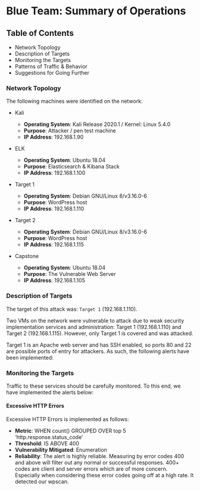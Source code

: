 # Blue Team: Summary of Operations

## Table of Contents
- Network Topology
- Description of Targets
- Monitoring the Targets
- Patterns of Traffic & Behavior
- Suggestions for Going Further

### Network Topology


The following machines were identified on the network:

- Kali
  - **Operating System**: Kali Release 2020.1 / Kernel: Linux 5.4.0
  - **Purpose**: Attacker / pen test machine
  - **IP Address**: 192.168.1.90

- ELK
  - **Operating System**: Ubuntu 18.04
  - **Purpose**: Elasticsearch & Kibana Stack
  - **IP Address**: 192.168.1.100

- Target 1
  - **Operating System**: Debian GNU/Linux 8/v3.16.0-6
  - **Purpose**: WordPress host
  - **IP Address**: 192.168.1.110

- Target 2
  - **Operating System**: Debian GNU/Linux 8/v3.16.0-6
  - **Purpose**: WordPress host
  - **IP Address**: 192.168.1.115

- Capstone
  - **Operating System**: Ubuntu 18.04
  - **Purpose**: The Vulnerable Web Server
  - **IP Address**: 192.168.1.105

### Description of Targets

The target of this attack was: `Target 1` (192.168.1.110).

Two VMs on the network were vulnerable to attack due to weak security implementation services and administration: Target 1 (192.168.1.110) and Target 2 (192.168.1.115). However, only Target 1 is covered and was attacked.

Target 1 is an Apache web server and has SSH enabled, so ports 80 and 22 are possible ports of entry for attackers. As such, the following alerts have been implemented:

### Monitoring the Targets

Traffic to these services should be carefully monitored. To this end, we have implemented the alerts below:

#### Excessive HTTP Errors
Excessive HTTP Errors is implemented as follows:
  - **Metric**: 
    WHEN count() GROUPED OVER top 5 ‘http.response.status_code’
  - **Threshold**: IS ABOVE 400
  - **Vulnerability Mitigated**: Enumeration
  - **Reliability**: The alert is highly reliable. Measuring by error codes 400 and above will filter out any normal or successful responses. 400+ codes are client and server errors which are of more concern. Especially when considering these error codes going off at a high rate. It detected our wpscan.
